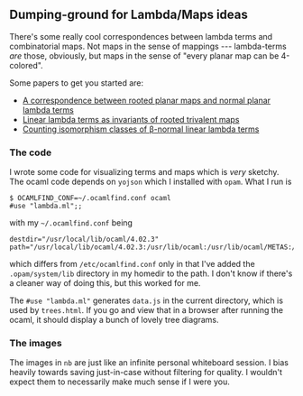 ## Dumping-ground for Lambda/Maps ideas

There's some really cool correspondences between lambda terms and combinatorial maps. Not maps in the sense of mappings --- lambda-terms *are* those, obviously, but maps in the sense of "every planar map can be 4-colored".

Some papers to get you started are:
* [A correspondence between rooted planar maps and normal planar lambda terms](http://arxiv.org/abs/1408.5028)
* [Linear lambda terms as invariants of rooted trivalent maps](http://arxiv.org/abs/1512.06751)
* [Counting isomorphism classes of β-normal linear lambda terms](http://arxiv.org/abs/1509.07596)

### The code

I wrote some code for visualizing terms and maps which is *very* sketchy. The ocaml code depends on `yojson` which I installed with `opam`. What I run is
```
$ OCAMLFIND_CONF=~/.ocamlfind.conf ocaml
#use "lambda.ml";;
```
with my `~/.ocamlfind.conf` being
```
destdir="/usr/local/lib/ocaml/4.02.3"
path="/usr/local/lib/ocaml/4.02.3:/usr/lib/ocaml:/usr/lib/ocaml/METAS:/home/jcreed/.opam/system/lib"
```
which differs from `/etc/ocamlfind.conf` only in that I've added the `.opam/system/lib` directory in my homedir to the path. I don't know if there's a cleaner way of doing this, but this worked for me.

The `#use "lambda.ml"` generates `data.js` in the current directory, which is used by `trees.html`. If you go and view that in a browser after running the ocaml, it should display a bunch of lovely tree diagrams.

### The images

The images in `nb` are just like an infinite personal whiteboard session. I bias heavily towards saving just-in-case without filtering for quality. I wouldn't expect them to necessarily make much sense if I were you.